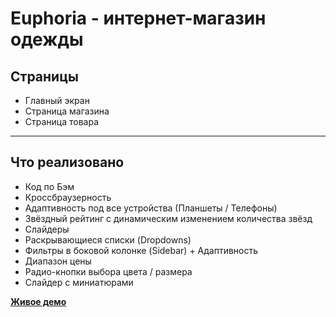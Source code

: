 # Euphoria - интернет-магазин одежды

## Страницы

- Главный экран
- Страница магазина
- Страница товара

---
## Что реализовано

- Код по Бэм
- Кроссбраузерность
- Адаптивность под все устройства (Планшеты / Телефоны)
- Звёздный рейтинг с динамическим изменением количества звёзд
- Слайдеры
- Раскрывающиеся списки (Dropdowns)
- Фильтры в боковой колонке (Sidebar) + Адаптивность
- Диапазон цены
- Радио-кнопки выбора цвета / размера
- Слайдер с миниатюрами

**[Живое демо](https://r0dionix.github.io/euphoria/)**
